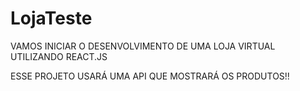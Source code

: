 # LojaTeste

VAMOS INICIAR O DESENVOLVIMENTO DE UMA LOJA VIRTUAL UTILIZANDO REACT.JS

ESSE PROJETO USARÁ UMA API QUE MOSTRARÁ OS PRODUTOS!!
